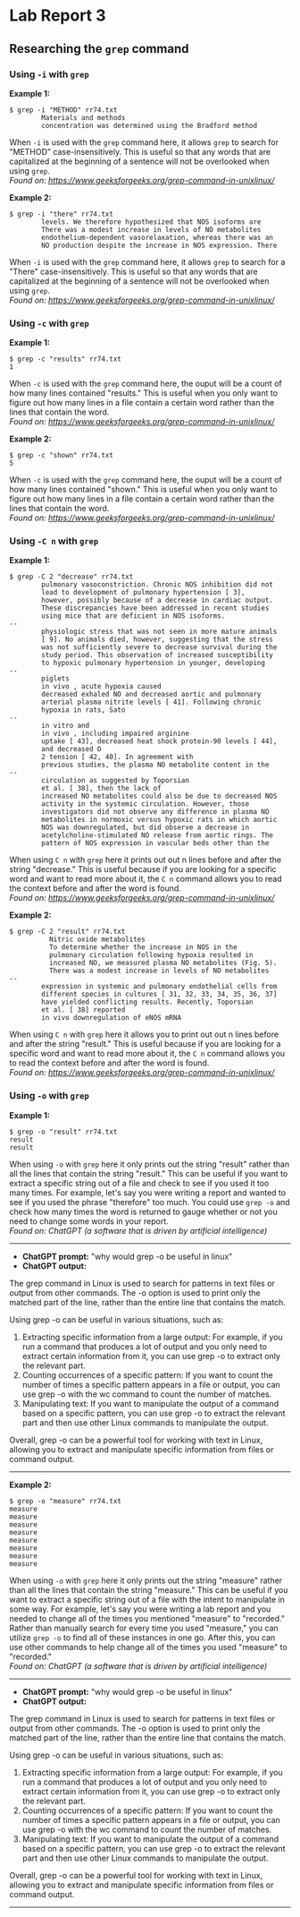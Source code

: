 # Lab Report 3

## Researching the `grep` command

### Using `-i` with `grep`

**Example 1:**
```
$ grep -i "METHOD" rr74.txt
        Materials and methods
        concentration was determined using the Bradford method
```
When `-i` is used with the `grep` command here, it allows `grep` to search for "METHOD" case-insensitively. This is useful so that any words that are capitalized at the beginning of a sentence will not be overlooked when using `grep`. <br>
*Found on: https://www.geeksforgeeks.org/grep-command-in-unixlinux/*

**Example 2:**
```
$ grep -i "there" rr74.txt
        levels. We therefore hypothesized that NOS isoforms are
        There was a modest increase in levels of NO metabolites
        endothelium-dependent vasorelaxation, whereas there was an
        NO production despite the increase in NOS expression. There
```
When `-i` is used with the `grep` command here, it allows `grep` to search for a "There" case-insensitively. This is useful so that any words that are capitalized at the beginning of a sentence will not be overlooked when using `grep`. <br>
*Found on: https://www.geeksforgeeks.org/grep-command-in-unixlinux/*

### Using `-c` with `grep`

**Example 1:**
```
$ grep -c "results" rr74.txt
1
```
When `-c` is used with the `grep` command here, the ouput will be a count of how many lines contained "results." This is useful when you only want to figure out how many lines in a file contain a certain word rather than the lines that contain the word.<br>
*Found on: https://www.geeksforgeeks.org/grep-command-in-unixlinux/*

**Example 2:**
```
$ grep -c "shown" rr74.txt
5
```
When `-c` is used with the `grep` command here, the ouput will be a count of how many lines contained "shown." This is useful when you only want to figure out how many lines in a file contain a certain word rather than the lines that contain the word.<br>
*Found on: https://www.geeksforgeeks.org/grep-command-in-unixlinux/*

### Using `-C n` with `grep`

**Example 1:**
```
$ grep -C 2 "decrease" rr74.txt
        pulmonary vasoconstriction. Chronic NOS inhibition did not
        lead to development of pulmonary hypertension [ 3],
        however, possibly because of a decrease in cardiac output.
        These discrepancies have been addressed in recent studies
        using mice that are deficient in NOS isoforms.
--
        physiologic stress that was not seen in more mature animals
        [ 9]. No animals died, however, suggesting that the stress
        was not sufficiently severe to decrease survival during the
        study period. This observation of increased susceptibility
        to hypoxic pulmonary hypertension in younger, developing
--
        piglets 
        in vivo , acute hypoxia caused
        decreased exhaled NO and decreased aortic and pulmonary
        arterial plasma nitrite levels [ 41]. Following chronic
        hypoxia in rats, Sato 
--
        in vitro and 
        in vivo , including impaired arginine
        uptake [ 43], decreased heat shock protein-90 levels [ 44],
        and decreased O 
        2 tension [ 42, 40]. In agreement with
        previous studies, the plasma NO metabolite content in the
--
        circulation as suggested by Toporsian 
        et al. [ 38], then the lack of
        increased NO metabolites could also be due to decreased NOS
        activity in the systemic circulation. However, those
        investigators did not observe any difference in plasma NO
        metabolites in normoxic versus hypoxic rats in which aortic
        NOS was downregulated, but did observe a decrease in
        acetylcholine-stimulated NO release from aortic rings. The
        pattern of NOS expression in vascular beds other than the
```
When using `C n` with `grep` here it prints out out n lines before and after the string "decrease." This is useful because if you are looking for a specific word and want to read more about it, the `C n` command allows you to read the context before and after the word is found.<br>
*Found on: https://www.geeksforgeeks.org/grep-command-in-unixlinux/*

**Example 2:**
```
$ grep -C 2 "result" rr74.txt
          Nitric oxide metabolites
          To determine whether the increase in NOS in the
          pulmonary circulation following hypoxia resulted in
          increased NO, we measured plasma NO metabolites (Fig. 5).
          There was a modest increase in levels of NO metabolites
--
        expression in systemic and pulmonary endothelial cells from
        different species in cultures [ 31, 32, 33, 34, 35, 36, 37]
        have yielded conflicting results. Recently, Toporsian 
        et al. [ 38] reported 
        in vivo downregulation of eNOS mRNA
```
When using `C n` with `grep` here it allows you to print out out n lines before and after the string "result." This is useful because if you are looking for a specific word and want to read more about it, the `C n` command allows you to read the context before and after the word is found. <br>
*Found on: https://www.geeksforgeeks.org/grep-command-in-unixlinux/*

### Using `-o` with `grep`
**Example 1:**
```
$ grep -o "result" rr74.txt
result
result
```
When using `-o` with `grep` here it only prints out the string "result" rather than all the lines that contain the string "result." This can be useful if you want to extract a specific string out of a file and check to see if you used it too many times. For example, let's say you were writing a report and wanted to see if you used the phrase "therefore" too much. You could use `grep -o` and check how many times the word is returned to gauge whether or not you need to change some words in your report. <br>
*Found on: ChatGPT (a software that is driven by artificial intelligence)*
***
- **ChatGPT prompt:** "why would  grep -o be useful in linux"
- **ChatGPT output:** <br>

The grep command in Linux is used to search for patterns in text files or output from other commands. The -o option is used to print only the matched part of the line, rather than the entire line that contains the match. <br>

Using grep -o can be useful in various situations, such as: <br>
1. Extracting specific information from a large output: For example, if you run a command that produces a lot of output and you only need to extract certain information from it, you can use grep -o to extract only the relevant part. <br>
2. Counting occurrences of a specific pattern: If you want to count the number of times a specific pattern appears in a file or output, you can use grep -o with the wc command to count the number of matches. <br>
3. Manipulating text: If you want to manipulate the output of a command based on a specific pattern, you can use grep -o to extract the relevant part and then use other Linux commands to manipulate the output. <br>

Overall, grep -o can be a powerful tool for working with text in Linux, allowing you to extract and manipulate specific information from files or command output.
***

**Example 2:**
```
$ grep -o "measure" rr74.txt
measure
measure
measure
measure
measure
measure
measure
measure
```
When using `-o` with `grep` here it only prints out the string "measure" rather than all the lines that contain the string "measure." This can be useful if you want to extract a specific string out of a file with the intent to manipulate in some way. For example, let's say you were writing a lab report and you needed to change all of the times you mentioned "measure" to "recorded." Rather than manually search for every time you used "measure," you can utilize `grep -o` to find all of these instances in one go. After this, you can use other commands to help change all of the times you used "measure" to "recorded." <br>
*Found on: ChatGPT (a software that is driven by artificial intelligence)*
***
- **ChatGPT prompt:** "why would  grep -o be useful in linux"
- **ChatGPT output:** <br>

The grep command in Linux is used to search for patterns in text files or output from other commands. The -o option is used to print only the matched part of the line, rather than the entire line that contains the match. <br>

Using grep -o can be useful in various situations, such as: <br>
1. Extracting specific information from a large output: For example, if you run a command that produces a lot of output and you only need to extract certain information from it, you can use grep -o to extract only the relevant part. <br>
2. Counting occurrences of a specific pattern: If you want to count the number of times a specific pattern appears in a file or output, you can use grep -o with the wc command to count the number of matches. <br>
3. Manipulating text: If you want to manipulate the output of a command based on a specific pattern, you can use grep -o to extract the relevant part and then use other Linux commands to manipulate the output. <br>

Overall, grep -o can be a powerful tool for working with text in Linux, allowing you to extract and manipulate specific information from files or command output.
***
